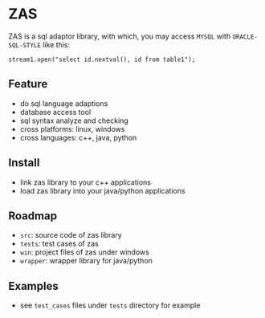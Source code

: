 # ZAS

ZAS is a sql adaptor library, with which, you may access `MYSQL` with `ORACLE-SQL-STYLE` like this:

```
stream1.open("select id.nextval(), id from table1");
```

## Feature
 * do sql language adaptions
 * database access tool
 * sql syntax analyze and checking
 * cross platforms: linux, windows
 * cross languages: c++, java, python

## Install

 * link zas library to your c++ applications
 * load zas library into your java/python applications
 
## Roadmap
 * `src`: source code of zas library
 * `tests`: test cases of zas
 * `win`: project files of zas under windows
 * `wrapper`: wrapper library for java/python
 
## Examples

 * see `test_cases` files under `tests` directory for example
